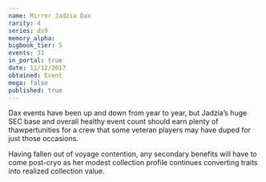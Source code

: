 ```yaml
---
name: Mirror Jadzia Dax
rarity: 4
series: ds9
memory_alpha:
bigbook_tier: 5
events: 31
in_portal: true
date: 11/12/2017
obtained: Event
mega: false
published: true
---
```


Dax events have been up and down from year to year, but Jadzia’s huge SEC base and overall healthy event count should earn plenty of thawpertunities for a crew that some veteran players may have duped for just those occasions. 

Having fallen out of voyage contention, any secondary benefits will have to come post-cryo as her modest collection profile continues converting traits into realized collection value.
